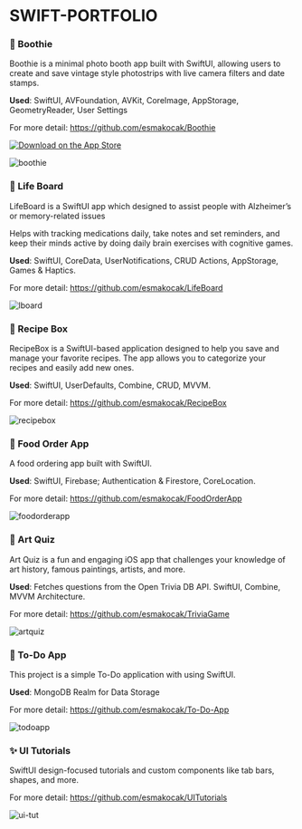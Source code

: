 # SWIFT-PORTFOLIO

### 📸 Boothie 
Boothie is a minimal photo booth app built with SwiftUI, allowing users to create and save vintage style photostrips with live camera filters and date stamps. 

**Used**: SwiftUI, AVFoundation, AVKit, CoreImage, AppStorage, GeometryReader, User Settings

For more detail: https://github.com/esmakocak/Boothie

[![Download on the App Store](https://developer.apple.com/assets/elements/badges/download-on-the-app-store.svg)](https://apps.apple.com/app/id6744557942?platform=iphone)


![boothie](https://github.com/user-attachments/assets/97ac9db5-8444-455a-82c2-019013c6f336)



### 🧠 Life Board 
LifeBoard is a SwiftUI app which designed to assist people with Alzheimer’s or memory-related issues

Helps with tracking medications daily, take notes and set
reminders, and keep their minds active by doing daily brain exercises with cognitive games.

**Used**: SwiftUI, CoreData, UserNotifications, CRUD Actions, AppStorage, Games & Haptics.

For more detail: https://github.com/esmakocak/LifeBoard

![lboard](https://github.com/user-attachments/assets/4596526e-ab83-445e-ba63-b4068e06df1e)



### 🍜 Recipe Box
RecipeBox is a SwiftUI-based application designed to help you save and manage your favorite recipes. The app allows you to categorize your recipes and easily add new ones.

**Used**: SwiftUI, UserDefaults, Combine, CRUD, MVVM.

For more detail: https://github.com/esmakocak/RecipeBox

![recipebox](https://github.com/user-attachments/assets/9d7f7884-26d2-4ad5-8b9e-79f472f36fab)


### 🍔 Food Order App
A food ordering app built with SwiftUI. 

**Used**: SwiftUI, Firebase; Authentication & Firestore, CoreLocation.

For more detail: https://github.com/esmakocak/FoodOrderApp

![foodorderapp](https://github.com/user-attachments/assets/fa2af8c6-c790-4bb9-9ef3-e25f09c19b64)


### 🎨 Art Quiz 
Art Quiz is a fun and engaging iOS app that challenges your knowledge of art history, famous paintings, artists, and more.

**Used**: Fetches questions from the Open Trivia DB API. SwiftUI, Combine, MVVM Architecture. 

For more detail: https://github.com/esmakocak/TriviaGame

![artquiz](https://github.com/user-attachments/assets/4abcecc8-d0e2-453f-b8aa-8d8b3920b68a)


### 📝 To-Do App
This project is a simple To-Do application with using SwiftUI.

**Used**: MongoDB Realm for Data Storage

For more detail: https://github.com/esmakocak/To-Do-App

![todoapp](https://github.com/user-attachments/assets/e51c4f8e-1d24-4585-ada1-749bfc5e6cf7)


### ✨ UI Tutorials
SwiftUI design-focused tutorials and custom components like tab bars, shapes, and more.

For more detail: https://github.com/esmakocak/UITutorials

![ui-tut](https://github.com/user-attachments/assets/496baa85-9bec-4b85-b7f7-c7d05f875ce3)

